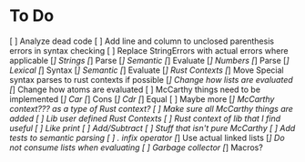 # To Do
[ ] Analyze dead code
[ ] Add line and column to unclosed parenthesis errors in syntax checking
[ ] Replace StringErrors with actual errors where applicable
[*] Strings
    [*] Parse
        [*] Semantic
    [*] Evaluate
[*] Numbers
    [*] Parse
        [*] Lexical
        [*] Syntax
        [*] Semantic
    [*] Evaluate
[*] Rust Contexts
[*] Move Special syntax parses to rust contexts if possible
[*] Change how lists are evaluated
[*] Change how atoms are evaluated
[ ] McCarthy things need to be implemented
    [*] Car
    [*] Cons
    [*] Cdr
    [*] Equal
    [ ] Maybe more
    [*] McCarthy context??? as a type of Rust context?
    [ ] Make sure all McCarthy things are added
[ ] Lib user defined Rust Contexts
[ ] Rust context of lib that I find useful
    [ ] Like print
    [ ] Add/Subtract
    [ ] Stuff that isn't pure McCarthy
[ ] Add tests to semantic parsing
[ ] . infix operator
[*] Use actual linked lists
[*] Do not consume lists when evaluating
[ ] Garbage collector
[*] Macros?
